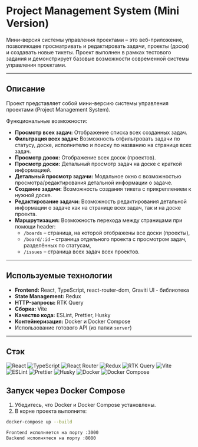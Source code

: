 # Project Management System (Mini Version)

Мини-версия системы управления проектами – это веб-приложение, позволяющее просматривать и редактировать задачи, проекты (доски) и создавать новые тикеты. Проект выполнен в рамках тестового задания и демонстрирует базовые возможности современной системы управления проектами.

---

## Описание

Проект представляет собой мини-версию системы управления проектами (Project Management System).

Функциональные возможности:

- **Просмотр всех задач:** Отображение списка всех созданных задач.
- **Фильтрация всех задач:** Возможность отфильтровать задачи по статусу, доске, исполнителю и поиску по названию на странице всех задач.
- **Просмотр досок:** Отображение всех досок (проектов).
- **Просмотр доски:** Детальный просмотр задач на доске с краткой информацией.
- **Детальный просмотр задачи:** Модальное окно с возможностью просмотра/редактирования детальной информации о задаче.
- **Создание задачи:** Возможность создания тикета с прикреплением к нужной доске.
- **Редактирование задачи:** Возможность редактирования детальной информации о задаче как на странице всех задач, так и на доске проекта.
- **Маршрутизация:** Возможность перехода между страницами при помощи header:
  - `/boards` – cтраница, на которой отображены все доски (проекты),
  - `/board/:id` – cтраница отдельного проекта с просмотром задач, разделённых по статусам,
  - `/issues` – страница всех задач всех проектов.

---

## Используемые технологии

- **Frontend:** React, TypeScript, react-router-dom, Graviti UI - библиотека
- **State Management:** Redux 
- **HTTP-запросы:** RTK Query
- **Сборка:** Vite 
- **Качество кода:** ESLint, Prettier, Husky
- **Контейнеризация:** Docker и Docker Compose
- Использование готового API (из папки `server`)

---

## Стэк
  ![React](https://img.shields.io/badge/React-61DAFB?logo=react&logoColor=000&style=plastic)
  ![TypeScript](https://img.shields.io/badge/TypeScript-3178C6?logo=typescript&logoColor=fff&style=plastic)
  ![React Router](https://img.shields.io/badge/react--router--dom-CA4245?logo=react-router&logoColor=fff&style=plastic)
  ![Redux](https://img.shields.io/badge/Redux-764ABC?logo=redux&logoColor=fff&style=plastic)
  ![RTK Query](https://img.shields.io/badge/RTK_Query-764ABC?logo=redux&logoColor=fff&style=plastic)
  ![Vite](https://img.shields.io/badge/Vite-B73BFE?logo=vite&logoColor=FFD62E&style=plastic)
  ![ESLint](https://img.shields.io/badge/ESLint-4B3263?logo=eslint&logoColor=fff&style=plastic)
  ![Prettier](https://img.shields.io/badge/Prettier-F7B93E?logo=prettier&logoColor=000&style=plastic)
  ![Husky](https://img.shields.io/badge/Husky-000?logo=husky&logoColor=fff&style=plastic)
  ![Docker](https://img.shields.io/badge/Docker-2496ED?logo=docker&logoColor=fff&style=plastic)
  ![Docker Compose](https://img.shields.io/badge/Docker_Compose-2496ED?logo=docker&logoColor=fff&style=plastic)

## Запуск через Docker Compose

1. Убедитесь, что Docker и Docker Compose установлены.
2. В корне проекта выполните:

 ```bash
docker-compose up --build

Frontend исполняется на порту :3000
Backend исполнятеся на порту :8080


